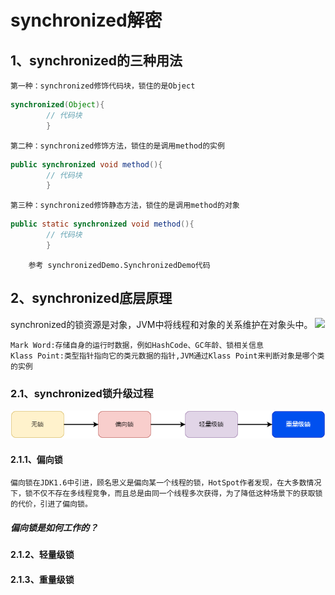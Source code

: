 # synchronized解密

## 1、synchronized的三种用法
    第一种：synchronized修饰代码块，锁住的是Object
```java
synchronized(Object){
        // 代码块
        }
```
    第二种：synchronized修饰方法，锁住的是调用method的实例
```java
public synchronized void method(){
        // 代码块
        }
```
    第三种：synchronized修饰静态方法，锁住的是调用method的对象
```java
public static synchronized void method(){
        // 代码块
        }
```
        参考 synchronizedDemo.SynchronizedDemo代码
## 2、synchronized底层原理

synchronized的锁资源是对象，JVM中将线程和对象的关系维护在对象头中。
<img src="E:\witw\basic\basic\img\JVM中对象布局.png"/>

    Mark Word:存储自身的运行时数据，例如HashCode、GC年龄、锁相关信息
    Klass Point:类型指针指向它的类元数据的指针,JVM通过Klass Point来判断对象是哪个类的实例

### 2.1、synchronized锁升级过程

<div align="center"><img src="https://github.com/deepermake/basic/blob/master/basic/img/synchronized%E9%94%81%E5%8D%87%E7%BA%A7%E8%BF%87%E7%A8%8B.png"></div>

#### 2.1.1、偏向锁
    偏向锁在JDK1.6中引进，顾名思义是偏向某一个线程的锁，HotSpot作者发现，在大多数情况下，锁不仅不存在多线程竞争，而且总是由同一个线程多次获得，为了降低这种场景下的获取锁的代价，引进了偏向锁。
##### 偏向锁是如何工作的？

#### 2.1.2、轻量级锁

#### 2.1.3、重量级锁
